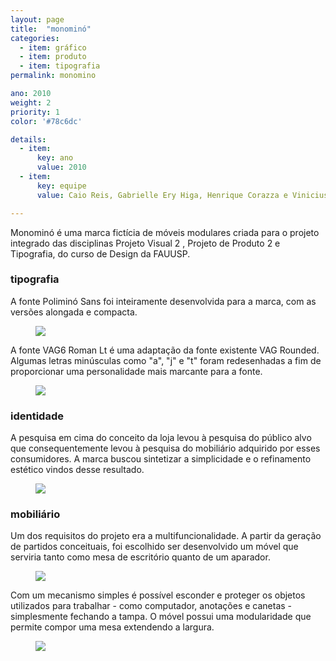 ```yaml
---
layout: page
title:  "monominó"
categories:
  - item: gráfico
  - item: produto
  - item: tipografia
permalink: monomino

ano: 2010
weight: 2
priority: 1
color: '#78c6dc'

details:
  - item:
      key: ano
      value: 2010
  - item:
      key: equipe
      value: Caio Reis, Gabrielle Ery Higa, Henrique Corazza e Vinicius Hernandez

---
```


Monominó é uma marca fictícia de móveis modulares criada para o projeto integrado  das disciplinas Projeto Visual 2 , Projeto de Produto 2 e Tipografia, do curso de Design da FAUUSP.

### tipografia

A fonte Poliminó Sans foi inteiramente desenvolvida para a marca, com as versões alongada e compacta.

<figure><img class="img_small" src="{{ site.baseurl }}/assets/monomino/tipo_polimino.png"/></figure>

A fonte VAG6 Roman Lt é uma adaptação da fonte existente VAG Rounded. Algumas letras minúsculas como "a", "j" e "t" foram redesenhadas a fim de proporcionar uma personalidade mais marcante para a fonte.

<figure><img class="img_small" src="{{ site.baseurl }}/assets/monomino/tipo_vag6.png"/></figure>

### identidade

A pesquisa em cima do conceito da loja levou à pesquisa do público alvo que consequentemente levou à pesquisa do mobiliário adquirido por esses consumidores. A marca buscou sintetizar a simplicidade e o refinamento estético vindos desse resultado.

<figure><img class="img_small" src="{{ site.baseurl }}/assets/monomino/logo_monomino.jpg"/></figure>

### mobiliário

Um dos requisitos do projeto era a multifuncionalidade. A partir da geração de partidos conceituais, foi escolhido ser desenvolvido um móvel que serviria tanto como mesa de escritório quanto de um aparador.

<figure><img class="img_small" src="{{ site.baseurl }}/assets/monomino/mesa_estudos.jpg"/></figure>

Com um mecanismo simples é possível esconder e proteger os objetos utilizados para trabalhar - como computador, anotações e canetas - simplesmente fechando a tampa. O móvel possui uma modularidade que permite compor uma mesa extendendo a largura.

<figure><img class="img_small" src="{{ site.baseurl }}/assets/monomino/mesa_expandida.png"/></figure>
